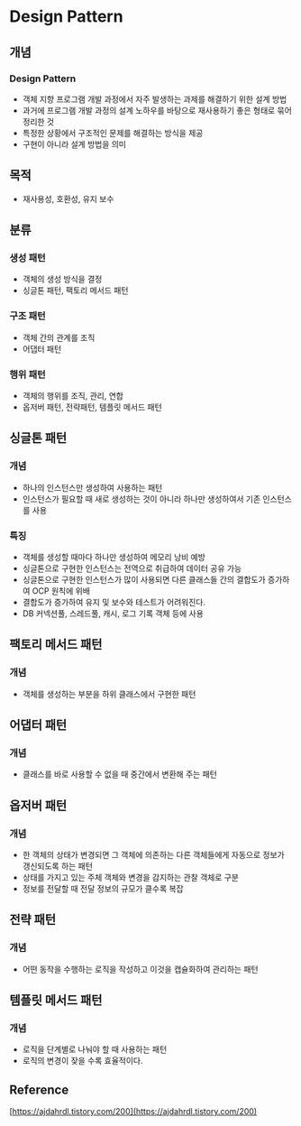 # Design Pattern

## 개념

### Design Pattern

- 객체 지향 프로그램 개발 과정에서 자주 발생하는 과제를 해결하기 위한 설계 방법
- 과거에 프로그램 개발 과정의 설계 노하우를 바탕으로 재사용하기 좋은 형태로 묶어 정리한 것
- 특정한 상황에서 구조적인 문제를 해결하는 방식을 제공
- 구현이 아니라 설계 방법을 의미

## 목적

- 재사용성, 호환성, 유지 보수

## 분류

### 생성 패턴

- 객체의 생성 방식을 결정
- 싱글톤 패턴, 팩토리 메서드 패턴

### 구조 패턴

- 객체 간의 관계를 조직
- 어댑터 패턴

### 행위 패턴

- 객체의 행위를 조직, 관리, 연합
- 옵저버 패턴, 전략패턴, 템플릿 메서드 패턴

## 싱글톤 패턴

### 개념

- 하나의 인스턴스만 생성하여 사용하는 패턴
- 인스턴스가 필요할 때 새로 생성하는 것이 아니라 하나만 생성하여서 기존 인스턴스를 사용

### 특징

- 객체를 생성할 때마다 하나만 생성하여 메모리 낭비 예방
- 싱글톤으로 구현한 인스턴스는 전역으로 취급하여 데이터 공유 가능
- 싱글톤으로 구현한 인스턴스가 많이 사용되면 다른 클래스들 간의 결합도가 증가하여 OCP 원칙에 위배
- 결합도가 증가하여 유지 및 보수와 테스트가 어려워진다.
- DB 커넥션풀, 스레드풀, 캐시, 로그 기록 객체 등에 사용

## 팩토리 메서드 패턴

### 개념

- 객체를 생성하는 부분을 하위 클래스에서 구현한 패턴

## 어댑터 패턴

### 개념

- 클래스를 바로 사용할 수 없을 때 중간에서 변환해 주는 패턴

## 옵저버 패턴

### 개념

- 한 객체의 상태가 변경되면 그 객체에 의존하는 다른 객체들에게 자동으로 정보가 갱신되도록 하는 패턴
- 상태를 가지고 있는 주체 객체와 변경을 감지하는 관찰 객체로 구분
- 정보를 전달할 때 전달 정보의 규모가 클수록 복잡

## 전략 패턴

### 개념

- 어떤 동작을 수행하는 로직을 작성하고 이것을 캡슐화하여 관리하는 패턴

## 템플릿 메서드 패턴

### 개념

- 로직을 단계별로 나눠야 할 때 사용하는 패턴
- 로직의 변경이 잦을 수록 효율적이다.

## Reference

[https://ajdahrdl.tistory.com/200](https://ajdahrdl.tistory.com/200)